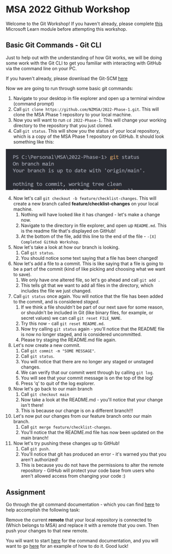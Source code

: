 # MSA 2022 Github Workshop

Welcome to the Git Workshop! If you haven't already, please complete [this](https://docs.microsoft.com/en-us/learn/modules/introduction-to-github/) Microsoft Learn module before attempting this workshop.

## Basic Git Commands - Git CLI

Just to help out with the understanding of how Git works, we will be doing some work with the Git CLI to get you familiar with interacting with GitHub via the command line on your PC.

If you haven't already, please download the Git-SCM [here](https://git-scm.com/)

Now we are going to run through some basic git commands:

1. Navigate to your desktop in file explorer and open up a terminal window (command prompt)
2. Call `git clone https://github.com/NZMSA/2022-Phase-1.git`. This will clone the MSA Phase 1 repository to your local machine.
3. Now you will want to run `cd 2022-Phase-1`. This will change your working directory to the repository that you just cloned.
4. Call `git status`. This will show you the status of your local repository, which is a copy of the MSA Phase 1 repository on GitHub. It should look something like this:

![Image](../images/2022-04-09-13-41-09.png)

4. Now let's call `git checkout -b feature/checklist-changes`. This will create a new branch called **feature/checklist-changes** on your local machine.
   1. Nothing will have looked like it has changed - let's make a change now.
   2. Navigate to the directory in file explorer, and open up `README.md`. This is the readme file that's displayed on GitHub!
   3. At the bottom of the file, add this line to the end of the file - `-[X] Completed GitHub Workshop`.
5. Now let's take a look at how our branch is looking.
   1. Call `git status`.
   2. You should notice some text saying that a file has been changed!
6. Now let's add a file to a commit. This is like saying that a file is going to be a part of the commit (kind of like picking and choosing what we want to save).
   1. We only have one altered file, so let's go ahead and call `git add .`
   2. This tells git that we want to add all files in the directory, which includes the file we just changed.
7. Call `git status` once again. You will notice that the file has been added to the commit, and is considered _staged_.
   1. If we think a file shouldn't be part of our next save for some reason, or shouldn't be included in Git (like binary files, for example, or secret values) we can call `git reset FILE_NAME`.
   2. Try this now - call `git reset README.md`.
   3. Now try calling `git status` again - you'll notice that the README file is now no longer staged, and is considered uncommitted.
   4. Please try staging the README.md file again.
8. Let's now create a new commit.
   1. Call `git commit -m "SOME MESSAGE"`.
   2. Call `git status`.
   3. You will notice that there are no longer any staged or unstaged changes.
   4. We can verify that our commit went through by calling `git log`.
   5. You will see that your commit message is on the top of the log!
   6. Press 'q' to quit of the log explorer.
9. Now let's go back to our main branch
   1. Call `git checkout main`
   2. Now take a look at the README.md - you'll notice that your change isn't there!
   3. This is because our change is on a different branch!!!
10. Let's now put our changes from our feature branch onto our main branch.
    1. Call `git merge feature/checklist-changes`.
    2. You'll notice that the README.md file has now been updated on the main branch!
11. Now let's try pushing these changes up to GitHub!
    1. Call `git push`.
    2. You'll notice that git has produced an error - it's warned you that you aren't authorized!
    3. This is because you do not have the permissions to alter the remote repository - GitHub will protect your code base from users who aren't allowed access from changing your code :)

## Assignment

Go through the git command documentation - which you can find [here](https://git-scm.com/doc) to help accomplish the following task:

Remove the current **remote** that your local repository is connected to (Which belongs to MSA) and replace it with a remote that you own. Then push your changes to that new remote.

You will want to start [here](https://git-scm.com/docs/git-remote) for the command documentation, and you will want to go [here](https://stackoverflow.com/questions/2432764/how-to-change-the-uri-url-for-a-remote-git-repository) for an example of how to do it. Good luck!

